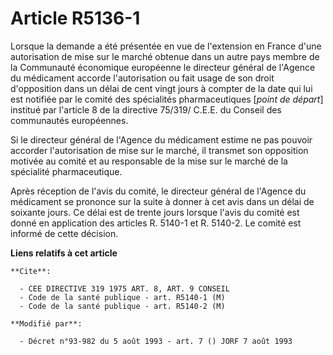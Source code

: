 # Article R5136-1

Lorsque la demande a été présentée en vue de l'extension en France d'une autorisation de mise sur le marché obtenue dans un
autre pays membre de la Communauté économique européenne le directeur général de l'Agence du médicament accorde
l'autorisation ou fait usage de son droit d'opposition dans un délai de cent vingt jours à compter de la date qui lui est
notifiée par le comité des spécialités pharmaceutiques [*point de départ*] institué par l'article 8 de la directive 75/319/
C.E.E. du Conseil des communautés européennes.

Si le directeur général de l'Agence du médicament estime ne pas pouvoir accorder l'autorisation de mise sur le marché, il
transmet son opposition motivée au comité et au responsable de la mise sur le marché de la spécialité pharmaceutique.

Après réception de l'avis du comité, le directeur général de l'Agence du médicament se prononce sur la suite à donner à cet
avis dans un délai de soixante jours. Ce délai est de trente jours lorsque l'avis du comité est donné en application des
articles R. 5140-1 et R. 5140-2. Le comité est informé de cette décision.

**Liens relatifs à cet article**

	**Cite**:

	  - CEE DIRECTIVE 319 1975 ART. 8, ART. 9 CONSEIL
	  - Code de la santé publique - art. R5140-1 (M)
	  - Code de la santé publique - art. R5140-2 (M)

	**Modifié par**:

	  - Décret n°93-982 du 5 août 1993 - art. 7 () JORF 7 août 1993
